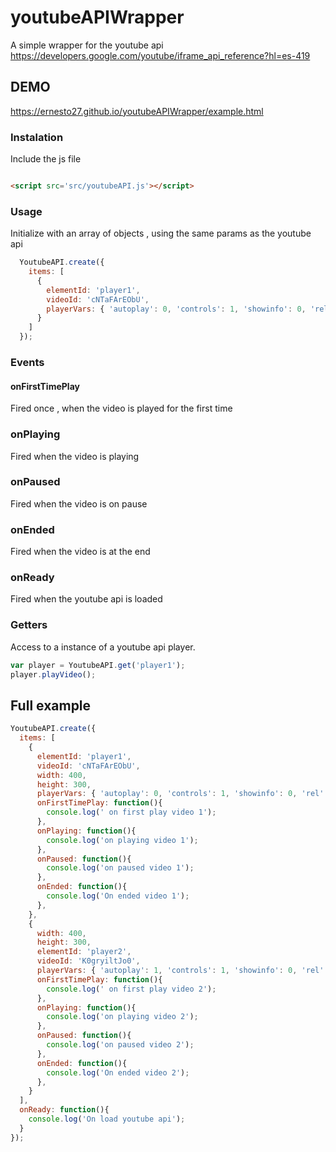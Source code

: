 # youtubeAPIWrapper

A simple wrapper for the youtube api   https://developers.google.com/youtube/iframe_api_reference?hl=es-419

## DEMO
https://ernesto27.github.io/youtubeAPIWrapper/example.html


### Instalation
Include the js file

```html

<script src='src/youtubeAPI.js'></script>

```

### Usage
Initialize with an array of objects , using the same params as the youtube api 

```javascript
  YoutubeAPI.create({
    items: [
      {
        elementId: 'player1',
        videoId: 'cNTaFArEObU',
        playerVars: { 'autoplay': 0, 'controls': 1, 'showinfo': 0, 'rel': 0 }
      }
    ]
  });
```

### Events

#### onFirstTimePlay
Fired once , when the video is played for the first time 

### onPlaying
Fired when the video is playing

### onPaused
Fired when the video is on pause

### onEnded
Fired when the video is at the end

### onReady
Fired when the youtube api is loaded

### Getters
Access to a instance of a youtube api player.
```javascript
var player = YoutubeAPI.get('player1');
player.playVideo();
```



## Full example

```javascript
YoutubeAPI.create({
  items: [
    {
      elementId: 'player1',
      videoId: 'cNTaFArEObU',
      width: 400,
      height: 300,
      playerVars: { 'autoplay': 0, 'controls': 1, 'showinfo': 0, 'rel': 0 },
      onFirstTimePlay: function(){
        console.log(' on first play video 1');
      },
      onPlaying: function(){
        console.log('on playing video 1');
      },
      onPaused: function(){
        console.log('on paused video 1');
      },
      onEnded: function(){
        console.log('On ended video 1');
      },
    },
    {
      width: 400,
      height: 300,
      elementId: 'player2',
      videoId: 'K0gryiltJo0',
      playerVars: { 'autoplay': 1, 'controls': 1, 'showinfo': 0, 'rel': 0 },
      onFirstTimePlay: function(){
        console.log(' on first play video 2');
      },
      onPlaying: function(){
        console.log('on playing video 2');
      },
      onPaused: function(){
        console.log('on paused video 2');
      },
      onEnded: function(){
        console.log('On ended video 2');
      },
    }
  ],
  onReady: function(){
    console.log('On load youtube api');
  }
});
```













